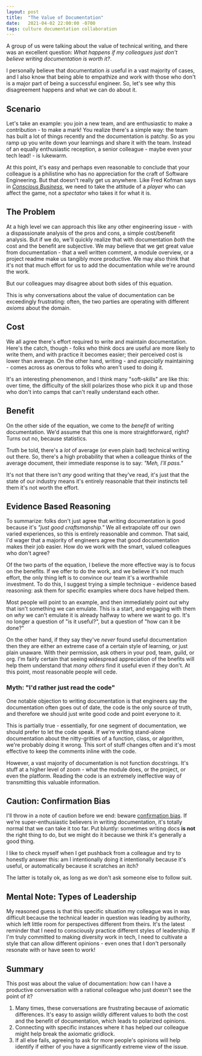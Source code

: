 ```yaml
---
layout: post
title:  "The Value of Documentation"
date:   2021-04-02 22:00:00 -0700
tags: culture documentation collaboration
---
```

A group of us were talking about the value of technical writing, and there was an excellent question: _What happens if my colleagues just don't believe writing documentation is worth it?_.

I personally believe that documentation _is_ useful in a vast majority of cases, and I also know that being able to empathize and work with those who don't is a major part of being a successful engineer. So, let's see why this disagreement happens and what we can do about it.

## Scenario
Let's take an example: you join a new team, and are enthusiastic to make a contribution - to make a mark! You realize there's a simple way: the team has built a lot of things recently and the documentation is patchy. So as you ramp up you write down your learnings and share it with the team. Instead of an equally enthusiastic reception, a senior colleague - maybe even your tech lead! - is lukewarm.

At this point, it's easy and perhaps even reasonable to conclude that your colleague is a philistine who has no appreciation for the craft of Software Engineering. But that doesn't really get us anywhere. Like Fred Kofman says in _[Conscious Business]_, we need to take the attitude of a _player_ who can affect the game, not a _spectator_  who takes it for what it is.

## The Problem
At a high level we can approach this like any other engineering issue - with a dispassionate analysis of the pros and cons, a simple cost/benefit analysis. But if we do, we'll quickly realize that with documentation _both_ the cost and the benefit are subjective. We may believe that we get great value from documentation - that a well written comment, a module overview, or a project readme make us tangibly more productive. We may also think that it's not that much effort for us to add the documentation while we're around the work.

But our colleagues may disagree about both sides of this equation.

This is why conversations about the value of documentation can be exceedingly frustrating: often, the two parties are operating with different _axioms_ about the domain.

## Cost
We all agree there's effort required to write and maintain documentation. Here's the catch, though - folks who think docs are useful are more likely to write them, and with practice it becomes easier; their perceived cost is lower than average. On the other hand, writing - and _especially_ maintaining - comes across as onerous to folks who aren't used to doing it.

It's an interesting phenomenon, and I think many "soft-skills" are like this: over time, the difficulty of the skill polarizes those who pick it up and those who don't into camps that can't really understand each other.

## Benefit
On the other side of the equation, we come to the _benefit_ of writing documentation. We'd assume that this one is more straightforward, right? Turns out no, because statistics.

Truth be told, there's a _lot_ of average (or even plain bad) technical writing out there. So, there's a high probability that when a colleague thinks of the average document, their immediate response is to say: _"Meh, I'll pass."_

It's not that there isn't _any_ good writing that they've read, it's just that the state of our industry means it's entirely reasonable that their instincts tell them it's not worth the effort.

## Evidence Based Reasoning
To summarize: folks don't just agree that writing documentation is good because it's _"just good craftsmanship."_ We all extrapolate off our own varied experiences, so this is entirely reasonable and common. That said, I'd wager that a majority of engineers agree that good documentation makes their job easier. How do we work with the smart, valued colleagues who don't agree?

Of the two parts of the equation, I believe the more effective way is to focus on the benefits. If we offer to do the work, and we believe it's not much effort, the only thing left is to convince our team it's a worthwhile investment. To do this, I suggest trying a simple technique - evidence based reasoning: ask them for specific examples where docs have helped them.

Most people will point to an example, and then immediately point out why that isn't something we can emulate. This is a start, and engaging with them on _why_ we can't emulate it is already halfway to where we want to go. It's no longer a question of "is it useful?", but a question of "how can it be done?"

On the other hand, if they say they've _never_ found useful documentation then they are either an extreme case of a certain style of learning, or just plain unaware. With their permission, ask others in your pod, team, guild, or org. I'm fairly certain that seeing widespread appreciation of the bnefits will help them understand that _many others_ find it useful even if they don't. At this point, most reasonable people will cede.

### Myth: "I'd rather just read the code"
One notable objection to writing documentation is that engineers say the documentation often goes out of date, the code is the only source of truth, and therefore we should just write good code and point everyone to it.

This is partially true - essentially, for one segment of documentation, we should prefer to let the code speak. If we're writing stand-alone documentation about the nitty-gritties of a function, class, or algorithm, we're probably doing it wrong. This sort of stuff changes often and it's most effective to keep the comments inline with the code.

However, a vast majority of documentation is not function docstrings. It's stuff at a higher level of zoom - what the module does, or the project, or even the platform. Reading the code is an extremely ineffective way of transmitting this valuable information.

## Caution: Confirmation Bias
I'll throw in a note of caution before we end: beware [confirmation bias]. If we're super-enthusiastic believers in writing documentation, it's totally normal that we can take it too far. Put bluntly: sometimes writing docs **is not** the right thing to do, but we might do it because we think it's generally a good thing.

I like to check myself when I get pushback from a colleague and try to honestly answer this: am I intentionally doing it intentionally because it's useful, or automatically because it scratches an itch?

The latter is totally ok, as long as we don't ask someone else to follow suit.

## Mental Note: Types of Leadership
My reasoned guess is that this specific situation my colleague was in was difficult because the technical leader in question was leading by authority, which left little room for perspectives different from theirs. It's the latest reminder that I need to consciously practice different styles of leadership. If I'm truly committed to making diversity work in tech, I need to cultivate a style that can allow different opinions - even ones that I don't personally resonate with or have seen to work!

## Summary
This post was about the value of documentation: how can I have a productive conversation with a rational colleague who just doesn't see the point of it?

1. Many times, these conversations are frustrating because of axiomatic differences. It's easy to assign wildly different values to both the cost and the benefit of documentation, which leads to polarized opinions.
3. Connecting with specific instances where it has helped our colleague might help break the axiomatic gridlock.
4. If all else fails, agreeing to ask for more people's opinions will help identify if either of you have a significantly extreme view of the issue.

<!-- References -->
[Conscious Business]: https://www.amazon.com/Conscious-Business-Build-through-Values/dp/1622032020
[confirmation bias]: https://en.wikipedia.org/wiki/Confirmation_bias
